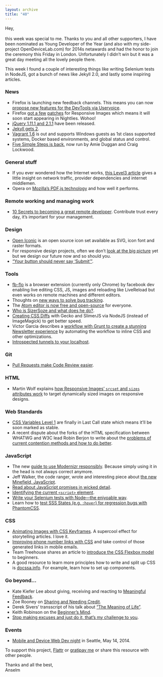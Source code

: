 ```yaml
---
layout: archive
title: "40"
---
```


Hey,<br>
<br>
this week was special to me. Thanks to you and all other supporters, I have been nominated as Young Developer of the Year (and also with my side-project OpenDeviceLab.com) for 2014s netawards and had the honor to join the ceremony this Friday in London. Unfortunately I didn’t win but it was a great day meeting all the lovely people there.

This week I found a couple of interesting things like writing Selenium tests in NodeJS, got a bunch of news like Jekyll 2.0, and lastly some inspiring articles.

### News

- Firefox is launching new feedback channels. This means you can now [propose new features for the DevTools via Uservoice](https://hacks.mozilla.org/2014/05/launching-feedback-channels-let-us-know-your-ideas-for-firefox-developer-tools/).
- Firefox [got a few](https://bugzilla.mozilla.org/show_bug.cgi?id=870021) [patches](https://bugzilla.mozilla.org/show_bug.cgi?id=870022) for Responsive Images which means it will soon start appearing in Nightlies. Wohoo!
- [jQuery 1.11.1 and 2.1.1](http://blog.jquery.com/2014/05/01/jquery-1-11-1-and-2-1-1-released/) have been released.
- [Jekyll gets 2](http://jekyllrb.com/news/2014/05/06/jekyll-turns-2-0-0/).
- [Vagrant 1.6](https://www.vagrantup.com/blog/vagrant-1-6.html) is out and supports Windows guests as 1st class supported systems, Docker based environments, and global status and control.
- [Five Simple Steps is back](http://www.creativebloq.com/netmag/publisher-five-simple-steps-back-51411604), now run by Amie Duggan and Craig Lockwood.

### General stuff

- If you ever wondered how the Internet works, [this Level3 article](http://blog.level3.com/global-connectivity/observations-internet-middleman/) gives a little insight on network traffic, provider dependencies and internet middlemen.
- Opera on [Mozilla’s PDF.js technology](https://hacks.mozilla.org/2014/05/how-fast-is-pdf-js/) and how well it performs.

### Remote working and managing work

- [10 Secrets to becoming a great remote developer](http://x-team.com/2014/05/10-secrets-to-becoming-a-great-remote-developer/). Contribute trust every day, it’s important for your management.

### Design

- [Open Iconic](https://useiconic.com/open) is an open source icon set available as SVG, icon font and raster formats.
- For responsive design projects, often we don’t [look at the big picture](http://alistapart.com/column/look-at-the-big-picture) yet but we design our future now and so should you.
- [“Your button should never say ‘Submit’”](http://uxmovement.com/forms/why-your-form-buttons-should-never-say-submit/).

### Tools

- [fb-flo](http://facebook.github.io/fb-flo/) is a browser extension (currently only Chrome) by facebook dev enabling live editing CSS, JS, images and reloading like LiveReload but even works on remote machines and different editors.
- Thoughts on [new ways to solve bug tracking](http://sny.no/2014/04/dbts).
- The [Atom editor is now free and open-source](https://github.com/blog/1831-atom-free-and-open-source-for-everyone) for everyone.
- [Who is SizerSoze and what does he do?](http://blog.yoav.ws/2013/06/Who-Is-Sizer-Soze).
- [Creating CSS Diffs](http://www.phpied.com/css-diffs-2/) with Gecko and SlimerJS via NodeJS (instead of ImageMagick) to get better speed.
- Victor Garcia describes a [workflow with Grunt to create a stunning Newsletter experience](https://medium.com/p/32d607879082) by automating the workflow to inline CSS and other optimizations.
- [Introspected tunnels to your localhost](https://ngrok.com/).

### Git

- [Pull Requests make Code Review easier](http://quickleft.com/blog/pull-request-templates-make-code-review-easier).

### HTML

- Martin Wolf explains [how Responsive Images’ `srcset` and `sizes` attributes work](http://martinwolf.org/2014/05/07/the-new-srcset-and-sizes-explained/) to target dynamically sized images on responsive designs.

### Web Standards

- [CSS Variables Level 1](http://www.w3.org/TR/2014/WD-css-variables-1-20140506/) are finally in Last Call state which means it’ll be soon marked as stable.
- A recent dispute about the forks of the HTML specification between WHATWG and W3C lead Robin Berjon to write about the [problems of current contention methods and how to do better](http://berjon.com/blog/2014/05/is-html-too-big-to-fail.html).

### JavaScript

- The new [guide to use Modernizr responsibly](https://github.com/Modernizr/Modernizr/issues/878#issuecomment-41448059). Because simply using it in the head is not always correct anymore.
- Jeff Walker, the code ranger, wrote and interesting piece about [the new Minefield, JavaScript](http://www.walkercoderanger.com/blog/2014/02/javascript-minefield/).
- [Read about JavaScript promises in wicked detail](http://mattgreer.org/articles/promises-in-wicked-detail/).
- [Identifying the current `<script>` element](http://www.2ality.com/2014/05/current-script.html).
- [Write your Selenium tests with Node—the enjyoable way](http://bitcubby.com/writing-selenium-tests-with-node-the-enjoyable-way/).
- Learn how to [test SSS States (e.g. `:hover`) for regression bugs with PhantomCSS](http://helloanselm.com/2014/testing-css-states-with-phantomcss/).

### CSS

- [Animating Images with CSS Keyframes](http://www.pencilscoop.com/2014/04/animating-images-with-css-keyframes/). A supercool effect for storytelling articles. I love it.
- [Improving phone number links with CSS](https://medium.com/p/4315b18e89f7) and take control of those generated links in mobile emails.
- Team Treehouse shares an article to [introduce the CSS Flexbox model](http://blog.teamtreehouse.com/flexbox-next-generation-css-layout-arrived) to beginners.
- A good resource to learn more principles how to write and split up CSS is [docssa.info](http://docssa.info/). For example, learn how to set up components.

### Go beyond…

- Kate Kiefer Lee about giving, receiving and reacting to [Meaningful Feedback](http://www.designsponge.com/2014/05/biz-ladies-giving-meaningful-feedback.html).
- Zoe Rooney on [Sharing and Needing Credit](https://the-pastry-box-project.net/zoe-rooney/2014-May-9#).
- Derek Sivers’ transscript of his talk about [“The Meaning of Life”](http://sivers.org/ml).
- Keith Robinson on the [Beginner’s Mind](https://the-pastry-box-project.net/d-keith-robinson/2014-May-7#).
- [Stop making excuses and just do it, that’s my challenge to you](https://the-pastry-box-project.net/darren-beale/2014-May-8#).

### Events

- [Mobile and Device Web Dev night](http://www.meetup.com/marquee-club/events/181382552/) in Seattle, May 14, 2014.

To support this project, [Flattr](https://flattr.com/profile/helloanselm) or [gratipay me](https://www.gratipay.com/Anselm%20Hannemann/) or share this resource with other people.


Thanks and all the best,<br>
Anselm

